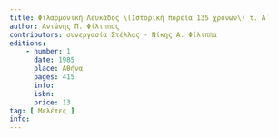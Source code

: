 ```yaml
---
title: Φιλαρμονική Λευκάδος \(Ιστορική πορεία 135 χρόνων\) τ. Α΄
author: Αντώνης Π. Φίλιππας
contributors: συνεργασία Στέλλας - Νίκης Α. Φίλιππα
editions: 
    - number: 1
      date: 1985
      place: Αθήνα
      pages: 415
      info: 
      isbn: 
      price: 13
tag: [ Μελέτες ]
info: 
---
```

